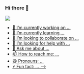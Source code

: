 ### Hi there 👋

<a href="https://github.com/David-es-Montenegro">
<picture>
<source 
  srcset="https://github-readme-stats.vercel.app/api?username=David-es-Montenegro&show_icons=true&theme=github_dark"
  media="(prefers-color-scheme: dark)"
/>
<source
  srcset="https://github-readme-stats.vercel.app/api?username=David-es-Montenegro&show_icons=true&theme=swift&border_color=000000&count_private=true&custom_title=David%20Montenegro&text_bold=false"
  media="(prefers-color-scheme: light), (prefers-color-scheme: no-preference)"
/>
<img src="https://github-readme-stats.vercel.app/api?username=anuraghazra&show_icons=true" />
</picture>
  
  
- 🔭 I’m currently working on ...
- 🌱 I’m currently learning ...
- 👯 I’m looking to collaborate on ...
- 🤔 I’m looking for help with ...
- 💬 Ask me about ...
- 📫 How to reach me: ...
- 😄 Pronouns: ...
- ⚡ Fun fact: ...
-->
